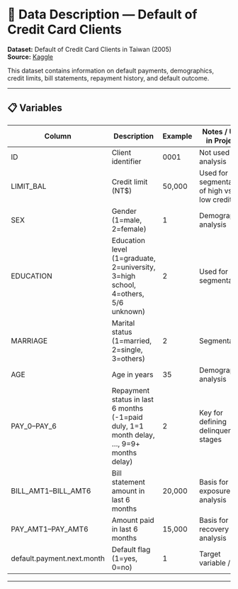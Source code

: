 # 📑 Data Description — Default of Credit Card Clients

**Dataset:** Default of Credit Card Clients in Taiwan (2005)  
**Source:** [Kaggle](https://www.kaggle.com/datasets/uciml/default-of-credit-card-clients-dataset)  

This dataset contains information on default payments, demographics, credit limits, bill statements, repayment history, and default outcome.

---

## 📋 Variables

| Column | Description | Example | Notes / Use in Project |
|--------|-------------|---------|-------------------------|
| ID | Client identifier | 0001 | Not used in analysis |
| LIMIT_BAL | Credit limit (NT$) | 50,000 | Used for segmentation of high vs low credit |
| SEX | Gender (1=male, 2=female) | 1 | Demographic analysis |
| EDUCATION | Education level (1=graduate, 2=university, 3=high school, 4=others, 5/6 unknown) | 2 | Used for segmentation |
| MARRIAGE | Marital status (1=married, 2=single, 3=others) | 2 | Segmentation |
| AGE | Age in years | 35 | Demographic analysis |
| PAY_0–PAY_6 | Repayment status in last 6 months (-1=paid duly, 1=1 month delay, …, 9=9+ months delay) | 2 | Key for defining delinquency stages |
| BILL_AMT1–BILL_AMT6 | Bill statement amount in last 6 months | 20,000 | Basis for exposure analysis |
| PAY_AMT1–PAY_AMT6 | Amount paid in last 6 months | 15,000 | Basis for recovery analysis |
| default.payment.next.month | Default flag (1=yes, 0=no) | 1 | Target variable / KPI |

---
